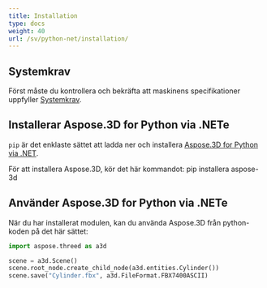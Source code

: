 ```yaml
---
title: Installation
type: docs
weight: 40
url: /sv/python-net/installation/
---
```

##  **Systemkrav**

Först måste du kontrollera och bekräfta att maskinens specifikationer uppfyller [Systemkrav](/3d/sv/python-net/system-requirements/).

##  **Installerar Aspose.3D for Python via .NETe**
`pip` är det enklaste sättet att ladda ner och installera [Aspose.3D for Python via .NET](https://pypi.org/project/aspose-3d/).

För att installera Aspose.3D, kör det här kommandot: pip installera aspose-3d

##  **Använder Aspose.3D for Python via .NETe**

När du har installerat modulen, kan du använda Aspose.3D från python-koden på det här sättet:

```py
import aspose.threed as a3d

scene = a3d.Scene()
scene.root_node.create_child_node(a3d.entities.Cylinder())
scene.save("Cylinder.fbx", a3d.FileFormat.FBX7400ASCII)
```

